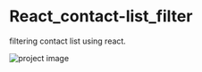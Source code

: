 # React_contact-list_filter
filtering contact list using react.

![project image](https://i.ibb.co/6ZdPWNc/conatct-list.png)
